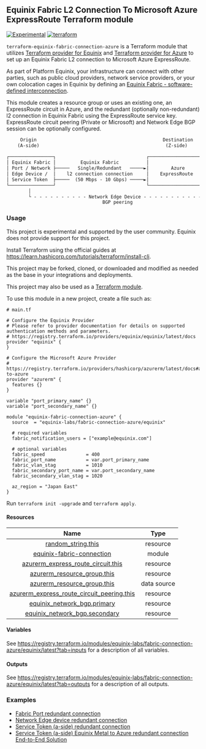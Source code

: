 ## Equinix Fabric L2 Connection To Microsoft Azure ExpressRoute Terraform module

[![Experimental](https://img.shields.io/badge/Stability-Experimental-red.svg)](https://github.com/equinix-labs/standards#about-uniform-standards)
[![terraform](https://github.com/equinix-labs/terraform-equinix-template/actions/workflows/integration.yaml/badge.svg)](https://github.com/equinix-labs/terraform-equinix-template/actions/workflows/integration.yaml)

`terraform-equinix-fabric-connection-azure` is a Terraform module that utilizes [Terraform provider for Equinix](https://registry.terraform.io/providers/equinix/equinix/latest) and [Terraform provider for Azure](https://registry.terraform.io/providers/hashicorp/azurerm/latest/docs) to set up an Equinix Fabric L2 connection to Microsoft Azure ExpressRoute.

As part of Platform Equinix, your infrastructure can connect with other parties, such as public cloud providers, network service providers, or your own colocation cages in Equinix by defining an [Equinix Fabric - software-defined interconnection](https://docs.equinix.com/en-us/Content/Interconnection/Fabric/Fabric-landing-main.htm).

This module creates a resource group or uses an existing one, an ExpressRoute circuit in Azure, and the redundant (optionally non-redundant) l2 connection in Equinix Fabric using the ExpressRoute service key. ExpressRoute circuit peering (Private or Microsoft) and Network Edge BGP session can be optionally configured.

```html
     Origin                                              Destination
    (A-side)                                              (Z-side)              ┌────────────────────────┐
                                                                                │  (Microsoft Peering)   │
┌────────────────┐                                 ┌────────────────────┐       │  Office 365 / Dynamics │──┐
│ Equinix Fabric │         Equinix Fabric          │                    │──────►│  365 / Public services │  │
│ Port / Network ├─────   Single/Redundant   ─────►│        Azure       │       └────────────────────────┘  │
│ Edge Device /  │    l2 connection connection     │    ExpressRoute    │       ┌────────────────────────┐  │
│ Service Token  ├─────  (50 Mbps - 10 Gbps) ─────►│                    │──────►│   (Private Peering)    │  │
└────────────────┘                                 └────────────────────┘       │    Virtual Networks    │──│
        │                                                                       └────────────────────────┘  │
        └ - - - - - - - - - - Network Edge Device - - - - - - - - - - - - - - - - - - - - - - - - - - - - - ┘
                                   BGP peering
```

### Usage

This project is experimental and supported by the user community. Equinix does not provide support for this project.

Install Terraform using the official guides at <https://learn.hashicorp.com/tutorials/terraform/install-cli>.

This project may be forked, cloned, or downloaded and modified as needed as the base in your integrations and deployments.

This project may also be used as a [Terraform module](https://learn.hashicorp.com/collections/terraform/modules).

To use this module in a new project, create a file such as:

```hcl
# main.tf

# Configure the Equinix Provider
# Please refer to provider documentation for details on supported authentication methods and parameters.
# https://registry.terraform.io/providers/equinix/equinix/latest/docs
provider "equinix" {
}

# Configure the Microsoft Azure Provider
# https://registry.terraform.io/providers/hashicorp/azurerm/latest/docs#authenticating-to-azure
provider "azurerm" {
  features {}
}

variable "port_primary_name" {}
variable "port_secondary_name" {}

module "equinix-fabric-connection-azure" {
  source  = "equinix-labs/fabric-connection-azure/equinix"

  # required variables
  fabric_notification_users = ["example@equinix.com"]

  # optional variables
  fabric_speed               = 400
  fabric_port_name           = var.port_primary_name
  fabric_vlan_stag           = 1010
  fabric_secondary_port_name = var.port_secondary_name
  fabric_secondary_vlan_stag = 1020

  az_region = "Japan East"
}
```

Run `terraform init -upgrade` and `terraform apply`.

#### Resources

| Name | Type |
| :-----: | :------: |
| [random_string.this](https://registry.terraform.io/providers/hashicorp/random/latest/docs/resources/string) | resource |
| [equinix-fabric-connection](https://registry.terraform.io/modules/equinix-labs/fabric-connection/equinix/latest) | module |
| [azurerm_express_route_circuit.this](https://registry.terraform.io/providers/hashicorp/azurerm/latest/docs/resources/express_route_circuit) | resource |
| [azurerm_resource_group.this](https://registry.terraform.io/providers/hashicorp/azurerm/latest/docs/resources/resource_group) | resource |
| [azurerm_resource_group.this](https://registry.terraform.io/providers/hashicorp/azurerm/latest/docs/data-sources/resource_group) | data source |
| [azurerm_express_route_circuit_peering.this](https://registry.terraform.io/providers/hashicorp/azurerm/latest/docs/resources/express_route_circuit_peering) | resource |
| [equinix_network_bgp.primary](https://registry.terraform.io/providers/equinix/equinix/latest/docs/resources/equinix_network_bgp) | resource |
| [equinix_network_bgp.secondary](https://registry.terraform.io/providers/equinix/equinix/latest/docs/resources/equinix_network_bgp) | resource |

#### Variables

See <https://registry.terraform.io/modules/equinix-labs/fabric-connection-azure/equinix/latest?tab=inputs> for a description of all variables.

#### Outputs

See <https://registry.terraform.io/modules/equinix-labs/fabric-connection-azure/equinix/latest?tab=outputs> for a description of all outputs.

### Examples

- [Fabric Port redundant connection](https://registry.terraform.io/modules/equinix-labs/fabric-connection-azure/equinix/latest/examples/fabric-port-redundant-connection/)
- [Network Edge device redundant connection](https://registry.terraform.io/modules/equinix-labs/fabric-connection-azure/equinix/latest/examples/network-edge-device-redundant-connection/)
- [Service Token (a-side) redundant connection](https://registry.terraform.io/modules/equinix-labs/fabric-connection-azure/equinix/latest/examples/service-token-redundant-connection)
- [Service Token (a-side) Equinix Metal to Azure redundant connection End-to-End Solution](https://registry.terraform.io/modules/equinix-labs/fabric-connection-azure/equinix/latest/examples/service-token-metal-to-azure-connection/)
